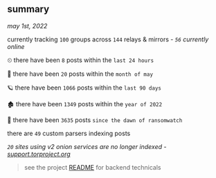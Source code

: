 
## summary
_may 1st, 2022_

currently tracking `100` groups across `144` relays & mirrors - _`56` currently online_

⏲ there have been `8` posts within the `last 24 hours`

🦈 there have been `20` posts within the `month of may`

🪐 there have been `1066` posts within the `last 90 days`

🏚 there have been `1349` posts within the `year of 2022`

🦕 there have been `3635` posts `since the dawn of ransomwatch`

there are `49` custom parsers indexing posts

_`20` sites using v2 onion services are no longer indexed - [support.torproject.org](https://support.torproject.org/onionservices/v2-deprecation/)_

> see the project [README](https://github.com/thetanz/ransomwatch#ransomwatch--) for backend technicals
